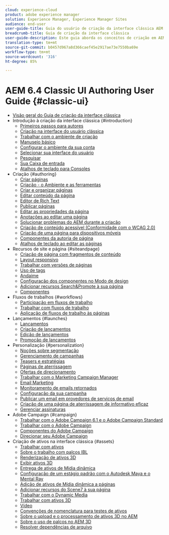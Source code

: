 ```yaml
---
cloud: experience-cloud
product: adobe experience manager
solution: Experience Manager, Experience Manager Sites
audience: end-user
user-guide-title: Guia do usuário de criação da interface clássica AEM 6.4
breadcrumb-title: Guia de criação da interface clássica
user-guide-description: Este guia aborda os conceitos de criação em AEM na interface clássica do usuário.
translation-type: tm+mt
source-git-commit: b0457d967a8d366caef45e2917ae73e7550ba69e
workflow-type: tm+mt
source-wordcount: '316'
ht-degree: 85%

---
```



# AEM 6.4 Classic UI Authoring User Guide {#classic-ui}

+ [Visão geral do Guia de criação da interface clássica](home.md)
+ Introdução à criação da interface clássica {#introduction}
   + [Primeiros passos para autores](classic-page-author-first-steps.md)
   + [Criação na interface do usuário clássica](classicui.md)
   + [Trabalhar com o ambiente de criação](author-env.md)
   + [Manuseio básico](author-env-basic-handling.md)
   + [Configurar o ambiente da sua conta](author-env-user-props.md)
   + [Selecionar sua interface do usuário](author-env-select-ui.md)
   + [Pesquisar](author-env-search.md)
   + [Sua Caixa de entrada](author-env-inbox.md)
   + [Atalhos de teclado para Consoles](author-env-keyboard-shortcuts.md)
+ Criação {#authoring}
   + [Criar páginas](classic-page-author.md)
   + [Criação - o Ambiente e as ferramentas](classic-page-author-env-tools.md)
   + [Criar e organizar páginas](classic-page-author-manage-pages.md)
   + [Editar conteúdo da página](classic-page-author-edit-content.md)
   + [Editor de Rich Text](classic-page-author-rich-text-editor.md)
   + [Publicar páginas](classic-page-author-publish-pages.md)
   + [Editar as propriedades da página](classic-page-author-edit-page-properties.md)
   + [Anotações ao editar uma página](classic-page-author-annotations.md)
   + [Solucionar problemas do AEM durante a criação  ](classic-page-author-troubleshooting.md)
   + [Criação de conteúdo acessível (Conformidade com o WCAG 2.0)](classic-page-author-accessible-content.md)
   + [Criação de uma página para dispositivos móveis   ](classic-feature-mobile.md)
   + [Componentes da autoria de página](classic-page-author-edit-mode.md)
   + [Atalhos de teclado ao editar as páginas](classic-page-author-keyboard-shortcuts.md)
+ Recursos de site e página {#siteandpage}
   + [Criação de página com fragmentos de conteúdo](classic-page-author-content-fragments.md)
   + [Layout responsivo](classic-page-author-responsive-layout.md)
   + [Trabalhar com versões de páginas](classic-page-author-work-with-versions.md)
   + [Uso de tags](classic-feature-tags.md)
   + [Andaime](classic-feature-scaffolding.md)
   + [Configuração dos componentes no Modo de design](classic-page-author-design-mode.md)
   + [Adicionar recursos Search&amp;Promote à sua página](classic-feature-search-promote.md)
   + [Componentes](classic-page-author-default-components.md)
+ Fluxos de trabalhos {#workflows}
   + [Participação em fluxos de trabalho](classic-workflows-participating.md)
   + [Trabalhar com fluxos de trabalho](classic-workflows.md)
   + [Aplicação de fluxos de trabalho às páginas](classic-workflows-applying.md)
+ Lançamentos {#launches}
   + [Lançamentos](classic-launches.md)
   + [Criação de lançamentos](classic-launches-creating.md)
   + [Edição de lançamentos](classic-launches-editing.md)
   + [Promoção de lançamentos](classic-launches-promoting.md)
+ Personalização {#personalization}
   + [Noções sobre segmentação](classic-personalization-campaigns-segmentation.md)
   + [Gerenciamento de campanhas](classic-personalization-campaigns.md)
   + [Teasers e estratégias](classic-personalization-campaigns-teasers-strategy.md)
   + [Páginas de aterrissagem](classic-personalization-campaigns-landingpage.md)
   + [Ofertas de direcionamento](classic-personalization-campaigns-target-offers.md)
   + [Trabalhar com o Marketing Campaign Manager](classic-personalization-campaigns-mktg-manager.md)
   + [Email Marketing](classic-personalization-campaigns-email.md)
   + [Monitoramento de emails retornados](classic-personalization-campaigns-email-tracking-bounces.md)
   + [Configuração da sua campanha](classic-personalization-campaigns-setting-up-your.md)
   + [Publicar um email em provedores de serviços de email](classic-personalization-campaigns-email-newsletters.md)
   + [Criação de uma página de aterrissagem de informativo eficaz](classic-personalization-campaigns-email-landingpage.md)
   + [Gerenciar assinaturas](classic-personalization-campaigns-email-subscriptions.md)
+ Adobe Campaign {#campaign}
   + [Trabalhar com o Adobe Campaign 6.1 e o Adobe Campaign Standard](classic-personalization-ac-campaign.md)
   + [Trabalhar com o Adobe Campaign](classic-personalization-ac.md)
   + [Componentes do Adobe Campaign](classic-personalization-ac-components.md)
   + [Direcionar seu Adobe Campaign](classic-personalization-ac-target.md)
+ Criação de ativos na interface clássica {#assets}
   + [Trabalhar com ativos](classicui-assets.md)
   + [Sobre o trabalho com palcos IBL](classicui-stages-aem3d-ibl.md)
   + [Renderização de ativos 3D](classicui-rendering-3d.md)
   + [Exibir ativos 3D](classicui-view-3d-assets.md)
   + [Entrega de ativos de Mídia dinâmica](dynamic-media-assets-delivering.md)
   + [Configuração de um estágio padrão com o Autodesk Maya e o Mental Ray](classicui-stages-aem3d-ad-mr.md)
   + [Adição de ativos de Mídia dinâmica a páginas](dynamic-media-assets-adding-to-page.md)
   + [Adicionar recursos do Scene7 à sua página](manage-assets-classic-s7.md)
   + [Trabalhar com o Dynamic Media](dynamic-media-assets.md)
   + [Trabalhar com ativos 3D](classicui-3dassets.md)
   + [Vídeo](manage-assets-classic-s7-video.md)
   + [Convenções de nomenclatura para testes de ativos](asset-naming-conventions.md)
   + [Sobre o upload e o processamento de ativos 3D no AEM](classicui-upload-proc-3d.md)
   + [Sobre o uso de palcos no AEM 3D](classicui-stages-aem3d.md)
   + [Resolver dependências de arquivo](classicui-upload-proc-3d-resolve-dependencies.md)
